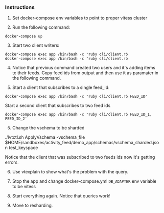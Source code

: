 ### Instructions

1) Set docker-compose env variables to point to proper vitess cluster

2) Run the following command:
```
docker-compose up 
```
3) Start two client writers:
```
docker-compose exec app /bin/bash -c 'ruby cli/client.rb
docker-compose exec app /bin/bash -c 'ruby cli/client.rb
```

4) Notice that previous command created two users and it's adding items to their feeds. Copy feed ids from output and then use it as paramater in the following command. 


5) Start a client that subscribes to a single feed_id:
  ```
  docker-compose exec app /bin/bash -c 'ruby cli/client.rb FEED_ID'
  ```

  Start a second client that subscribes to two feed ids.
  ```
  docker-compose exec app /bin/bash -c 'ruby cli/client.rb FEED_ID_1, FEED_ID_2'
  ```

5) Change the vschema to be sharded

./lvtctl.sh ApplyVschema -vschema_file $HOME/sandboxes/activity_feed/demo_app/schemas/vschema_sharded.json  test_keyspace

Notice that the client that was subscribed to two feeds ids now it's getting errors.

6) Use vtexplain to show what's the problem with the query. 


7) Stop the app and change docker-compose.yml `DB_ADAPTER` env variable to be vitess

8) Start everything again. Notice that queries work!

9) Move to resharding.